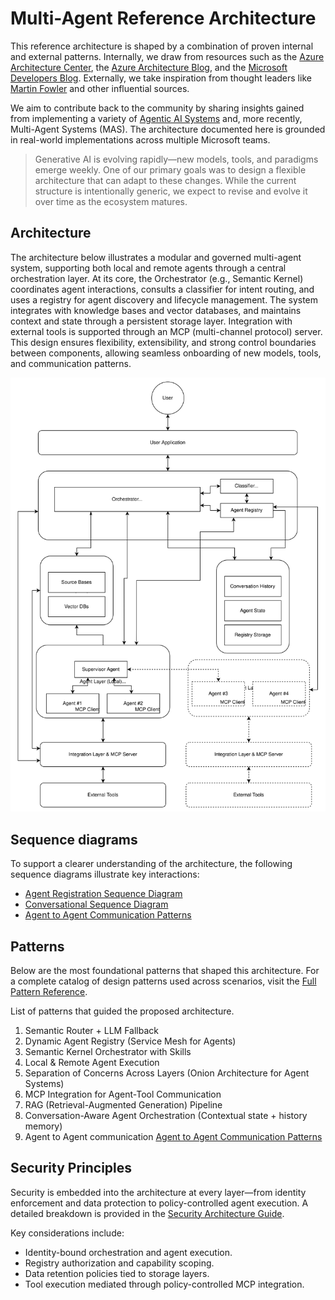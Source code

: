 # Multi-Agent Reference Architecture

This reference architecture is shaped by a combination of proven internal and external patterns. Internally, 
we draw from resources such as the [Azure Architecture Center](https://learn.microsoft.com/en-us/azure/architecture/), 
the [Azure Architecture Blog](https://techcommunity.microsoft.com/category/azure/blog/azurearchitectureblog), 
and the [Microsoft Developers Blog](https://devblogs.microsoft.com/). Externally, we
take inspiration from thought leaders like [Martin Fowler](https://martinfowler.com/architecture/)
and other influential sources.

We aim to contribute back to the community by sharing insights gained from implementing a
variety of [Agentic AI Systems](https://techcommunity.microsoft.com/blog/machinelearningblog/baseline-agentic-ai-systems-architecture/4207137)
and, more recently, Multi-Agent Systems (MAS). The architecture documented here
is grounded in real-world implementations across multiple Microsoft teams.

> Generative AI is evolving rapidly—new models, tools, and paradigms emerge weekly. One
> of our primary goals was to design a flexible architecture that can adapt to these
> changes. While the current structure is intentionally generic, we expect to revise
> and evolve it over time as the ecosystem matures.

## Architecture

The architecture below illustrates a modular and governed multi-agent system, supporting
both local and remote agents through a central orchestration layer. At its core, 
the Orchestrator (e.g., Semantic Kernel) coordinates agent interactions, consults a classifier
for intent routing, and uses a registry for agent discovery and lifecycle management.
The system integrates with knowledge bases and vector databases, and maintains context
and state through a persistent storage layer. Integration with external tools is supported
through an MCP (multi-channel protocol) server. This design ensures flexibility, extensibility, 
and strong control boundaries between components, allowing seamless onboarding
of new models, tools, and communication patterns.

![Architecture Diagram](./docs/Multi-Agent-Architecture.drawio.svg)

## Sequence diagrams

To support a clearer understanding of the architecture, the following
sequence diagrams illustrate key interactions:

* [Agent Registration Sequence Diagram](./docs/Multi-Agent-AgentRegistration-SequenceDiagram.md)
* [Conversational Sequence Diagram](./docs/Multi-Agent-Conversational-SequenceDiagram.md)
* [Agent to Agent Communication Patterns](./docs/Multi-Agent-Agent-to-Agent-Patterns-SequenceDiagram.md)

## Patterns

Below are the most foundational patterns that shaped this architecture.
For a complete catalog of design patterns used across scenarios, 
visit the [Full Pattern Reference](./docs/Multi-Agent-Patterns.md).

List of patterns that guided the proposed architecture.

1. Semantic Router + LLM Fallback
2. Dynamic Agent Registry (Service Mesh for Agents)
3. Semantic Kernel Orchestrator with Skills
4. Local & Remote Agent Execution
5. Separation of Concerns Across Layers (Onion Architecture for Agent Systems)
6. MCP Integration for Agent-Tool Communication
7. RAG (Retrieval-Augmented Generation) Pipeline
8. Conversation-Aware Agent Orchestration (Contextual state + history memory)
9. Agent to Agent communication
    [Agent to Agent Communication Patterns](./docs/Multi-Agent-Agent-to-Agent-Patterns-SequenceDiagram.md)

## Security Principles

Security is embedded into the architecture at every layer—from identity enforcement
and data protection to policy-controlled agent execution. A detailed breakdown
is provided in the [Security Architecture Guide](./docs/Multi-Agent-Security.md).

Key considerations include:
- Identity-bound orchestration and agent execution.
- Registry authorization and capability scoping.
- Data retention policies tied to storage layers.
- Tool execution mediated through policy-controlled MCP integration.